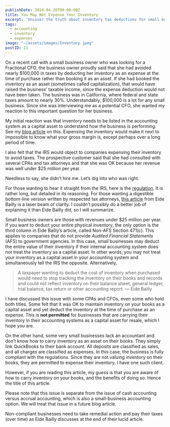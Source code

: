 ```yaml
---
publishDate: 2024-04-20T00:00:00Z
title: You May Not Expense Your Inventory
excerpt: 'Uncover the truth about inventory tax deductions for small businesses, IRS regulations, and compliant accounting practices.'
tags:
  - accounting
  - inventory
  - expenses
image: "~/assets/images/Inventory.jpeg"
postID: 11
---
```


On a recent call with a small business owner who was looking for a Fractional CFO, the business owner proudly said that she had avoided nearly $100,000 in taxes by deducting her inventory as an expense at the time of purchase rather than booking it as an asset.  If she had booked the inventory as an asset (sometimes called capitalization), that would have raised the business’ taxable income, since the expense deduction would not have been taken.  The business was in California, where federal and state taxes amount to nearly 30%.  Understandably, $100,000 is a lot for any small business.  Since she was interviewing me as a potential CFO, she wanted my reaction to this important question for her business.

My initial reaction was that inventory needs to be listed in the accounting system as a capital asset to understand how the business is performing.   See my [blog article](/the-purpose-of-accounting) on this.   Expensing the inventory would make it next to impossible to know what your gross margin is, except perhaps over a long period of time.

I also felt that the IRS would object to companies expensing their inventory to avoid taxes.  The prospective customer said that she had consulted with several CPAs and tax attorneys and that she was OK because her revenue was well under $25 million per year.  

Needless to say, she didn’t hire me.  Let’s dig into who was right.

For those wanting to hear it straight from the IRS, here is the [regulation](https://www.irs.gov/pub/irs-drop/td-9942.pdf).  It is rather long, but detailed in its reasoning.   For those wanting a digestible bottom-line version written by respected tax attorneys, [this article](https://www.eidebailly.com/insights/alerts/2022/12/small-taxpayer-inventory-safe-harbor-methods) from Eide Bailly is a laser beam of clarity.  I couldn’t possibly do a better job of explaining it than Eide Bailly did, so I will summarize.

Small business owners are those with revenues under $25 million per year.  If you want to deduct your entire physical inventory, the only option is the third column in Eide Bailly’s article, called Non-AFS Section 471(c).  This applies to companies that do not provide _Audited Financial Statements_ (AFS) to government agencies.  In this case, small businesses may deduct the entire value of their inventory if their internal accounting system does not treat the inventory as a capital asset.   In other words, you may not treat your inventory as a capital asset in your accounting system and simultaneously tell the IRS the opposite.   Alternatively,

>A taxpayer wanting to deduct the cost of inventory when purchased would need to stop tracking the inventory on their books and records and could not reflect inventory on their balance sheet, general ledger, trial balance, tax return or other accounting report.
— Eide Bailly

I have discussed this issue with some CPAs and CFOs, even some who hold both titles.  Some felt that it was OK to maintain inventory on your books as a capital asset and yet deduct the inventory at the time of purchase as an expense.   This is **not permitted** for businesses that are carrying their inventory in their accounting systems as a capital asset for resale, which I hope you are.

On the other hand, some very small businesses lack an accountant and don’t know how to carry inventory as an asset on their books.  They simply link QuickBooks to their bank account.  All deposits are classified as sales, and all charges are classified as expenses.  In this case, the business is fully compliant with the regulations.   Since they are not valuing inventory on their books, they are permitted to expense their inventory.  I have one such client.  

However, if you are reading this article, my guess is that you are aware of how to carry inventory on your books, and the benefits of doing so.  Hence the title of this article.

Please note that this issue is separate from the issue of cash accounting versus accrual accounting, which is also a small-business accounting option.  We will treat that issue in a future blog article.

Non-compliant businesses need to take remedial action and pay their taxes (over time) as Eide Bailly discusses at the end of their lucid article.
